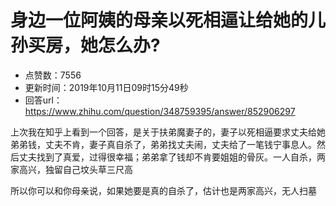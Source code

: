 # 身边一位阿姨的母亲以死相逼让给她的儿孙买房，她怎么办?
- 点赞数：7556
- 更新时间：2019年10月11日09时15分49秒
- 回答url：https://www.zhihu.com/question/348759395/answer/852906297
<body>
 <p data-pid="upCTnLQa">上次我在知乎上看到一个回答，是关于扶弟魔妻子的，妻子以死相逼要求丈夫给她弟弟钱，丈夫不肯，妻子真自杀了，弟弟找丈夫闹，丈夫给了一笔钱宁事息人。然后丈夫找到了真爱，过得很幸福；弟弟拿了钱却不肯要姐姐的骨灰。一人自杀，两家高兴，独留自己坟头草三尺高</p>
 <p data-pid="Ba79o8WA">所以你可以和你母亲说，如果她要是真的自杀了，估计也是两家高兴，无人扫墓</p>
</body>